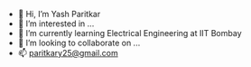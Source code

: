 - 👋 Hi, I’m Yash Paritkar
- 👀 I’m interested in ...
- 🌱 I’m currently learning Electrical Engineering at IIT Bombay
- 💞️ I’m looking to collaborate on ...
- 📫 paritkary25@gmail.com

<!---
paritkary25/paritkary25 is a ✨ special ✨ repository because its `README.md` (this file) appears on your GitHub profile.
You can click the Preview link to take a look at your changes.
--->
